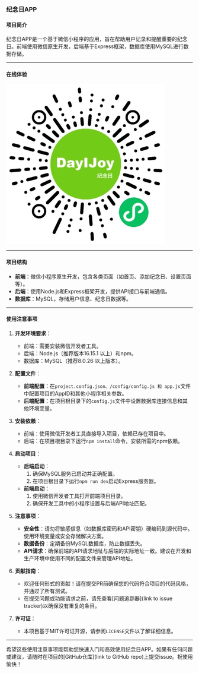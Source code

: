### 纪念日APP

#### 项目简介
纪念日APP是一个基于微信小程序的应用，旨在帮助用户记录和提醒重要的纪念日。前端使用微信原生开发，后端基于Express框架，数据库使用MySQL进行数据存储。

---

#### 在线体验
![在线体验](./static/wx.jpg)

---

#### 项目结构
- **前端**：微信小程序原生开发，包含各类页面（如首页、添加纪念日、设置页面等）。
- **后端**：使用Node.js和Express框架开发，提供API接口与前端通信。
- **数据库**：MySQL，存储用户信息、纪念日数据等。

---

#### 使用注意事项

1. **开发环境要求**：
   - 前端：需要安装微信开发者工具。
   - 后端：Node.js（推荐版本16.15.1 以上）和npm。
   - 数据库：MySQL（推荐8.0.26 以上版本）。

2. **配置文件**：
   - **前端配置**：在`project.config.json、/config/config.js 和 app.js`文件中配置项目的AppID和其他小程序相关参数。
   - **后端配置**：在项目根目录下的`config.js`文件中设置数据库连接信息和其他环境变量。

3. **安装依赖**：
   - 前端：使用微信开发者工具直接导入项目，依赖已存在项目中。
   - 后端：在项目根目录下运行`npm install`命令，安装所需的npm依赖。

4. **启动项目**：
   - **后端启动**：
     1. 确保MySQL服务已启动并正确配置。
     2. 在项目根目录下运行`npm run dev`启动Express服务器。
   - **前端启动**：
     1. 使用微信开发者工具打开前端项目目录。
     2. 确保开发工具中的小程序设置与后端API地址匹配。

5. **注意事项**：
   - **安全性**：请勿将敏感信息（如数据库密码和API密钥）硬编码到源代码中。使用环境变量或安全存储解决方案。
   - **数据备份**：定期备份MySQL数据库，防止数据丢失。
   - **API请求**：确保前端的API请求地址与后端的实际地址一致。建议在开发和生产环境中使用不同的配置文件来管理API地址。

6. **贡献指南**：
   - 欢迎任何形式的贡献！请在提交PR前确保您的代码符合项目的代码风格，并通过了所有测试。
   - 在提交问题或功能请求之前，请先查看[问题追踪器](link to issue tracker)以确保没有重复的条目。

7. **许可证**：
   - 本项目基于MIT许可证开源，请参阅`LICENSE`文件以了解详细信息。

---

希望这些使用注意事项能帮助您快速入门和高效使用纪念日APP。如果有任何问题或建议，请随时在项目的[GitHub仓库](link to GitHub repo)上提交issue。祝使用愉快！